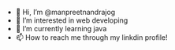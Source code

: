 - 👋 Hi, I’m @manpreetnandrajog
- 👀 I’m interested in web developing
- 🌱 I’m currently learning java
- 📫 How to reach me through my linkdin profile!

<!---
manpreetnandrajog/manpreetnandrajog is a ✨ special ✨ repository because its `README.md` (this file) appears on your GitHub profile.
You can click the Preview link to take a look at your changes.
--->
